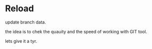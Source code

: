 # Reload

update branch data.

the idea is to chek the quauity and the speed of working with GIT tool.

lets give it a tyr.


